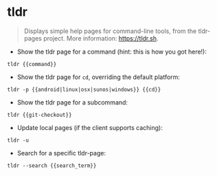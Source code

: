 # tldr

> Displays simple help pages for command-line tools, from the tldr-pages project.
> More information: <https://tldr.sh>.

- Show the tldr page for a command (hint: this is how you got here!):

`tldr {{command}}`

- Show the tldr page for `cd`, overriding the default platform:

`tldr -p {{android|linux|osx|sunos|windows}} {{cd}}`

- Show the tldr page for a subcommand:

`tldr {{git-checkout}}`

- Update local pages (if the client supports caching):

`tldr -u`

- Search for a specific tldr-page:

`tldr --search {{search_term}}`
